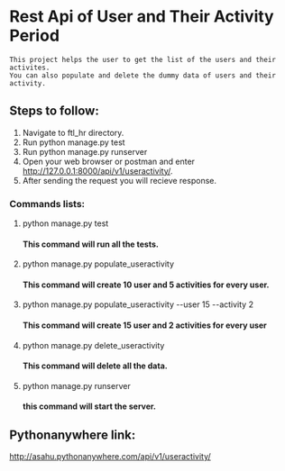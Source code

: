# Rest Api of User and Their Activity Period
    This project helps the user to get the list of the users and their activites. 
    You can also populate and delete the dummy data of users and their activity.

## Steps to follow:
1. Navigate to ftl_hr directory.
2. Run python manage.py test
3. Run python manage.py runserver
4. Open your web browser or postman and enter http://127.0.0.1:8000/api/v1/useractivity/.
5. After sending the request you will recieve response.  

### Commands lists:
1. python manage.py test
    #### This command will run all the tests.
2. python manage.py populate_useractivity 
    #### This command will create 10 user and 5 activities for every user.
3. python manage.py populate_useractivity --user 15 --activity 2
    #### This command will create 15 user and 2 activities for every user
4. python manage.py delete_useractivity
    #### This command will delete all the data.
5. python manage.py runserver
    #### this command will start the server.
    
## Pythonanywhere link:
http://asahu.pythonanywhere.com/api/v1/useractivity/
